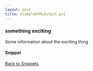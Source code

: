 ```yaml
---
layout: post
title: ExampleHTMLOutput.ps1
---
```


### something exciting

Some information about the exciting thing

#### Snippet

<script src="https://gist-it.appspot.com/github.com/BanterBoy/scripts-blog/blob/master/PowerShell/snippets/ExampleHTMLOutput.ps1" crossorigin="anonymous"></script>

<a href="/menu/_pages/snippets.html">Back to Snippets</a>
